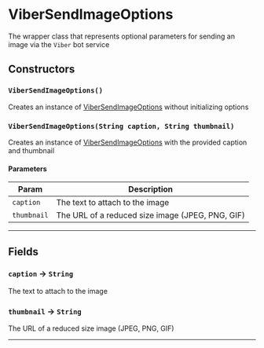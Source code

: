 # ViberSendImageOptions

The wrapper class that represents optional parameters for sending an image via the `Viber` bot service

## Constructors

### `ViberSendImageOptions()`

Creates an instance of [ViberSendImageOptions](/types/Classes/ViberSendImageOptions.md) without initializing options

### `ViberSendImageOptions(String caption, String thumbnail)`

Creates an instance of [ViberSendImageOptions](/types/Classes/ViberSendImageOptions.md) with the provided caption and thumbnail

#### Parameters

| Param       | Description                                      |
| ----------- | ------------------------------------------------ |
| `caption`   | The text to attach to the image                  |
| `thumbnail` | The URL of a reduced size image (JPEG, PNG, GIF) |

---

## Fields

### `caption` → `String`

The text to attach to the image

### `thumbnail` → `String`

The URL of a reduced size image (JPEG, PNG, GIF)

---

